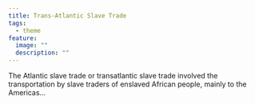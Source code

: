 ```yaml
---
title: Trans-Atlantic Slave Trade
tags:
  - theme
feature:
  image: ""
  description: ""
---
```


The Atlantic slave trade or transatlantic slave trade involved the transportation by slave traders of enslaved African people, mainly to the Americas...

